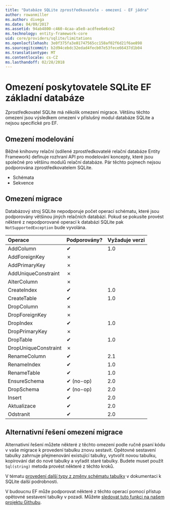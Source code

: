 ```yaml
---
title: "Databáze SQLite zprostředkovatele - omezení - EF jádra"
author: rowanmiller
ms.author: divega
ms.date: 04/09/2017
ms.assetid: 94ab4800-c460-4caa-a5e8-acdfee6e6ce2
ms.technology: entity-framework-core
uid: core/providers/sqlite/limitations
ms.openlocfilehash: 3e0f375fa3e01747565cc158af02f6d21f6ae898
ms.sourcegitcommit: b2d94cebdc32edad4fecb07e53fece66437d1b04
ms.translationtype: MT
ms.contentlocale: cs-CZ
ms.lasthandoff: 02/28/2018
---
```

# <a name="sqlite-ef-core-database-provider-limitations"></a>Omezení poskytovatele SQLite EF základní databáze

Zprostředkovatel SQLite má několik omezení migrace. Většinu těchto omezení jsou výsledkem omezení v příslušný modul databáze SQLite a nejsou specifické pro EF.

## <a name="modeling-limitations"></a>Omezení modelování

Běžné knihovny relační (sdílené zprostředkovatelé relační databáze Entity Framework) definuje rozhraní API pro modelování koncepty, které jsou společné pro většinu modulů relační databáze. Pár těchto pojmech nejsou podporována zprostředkovatelem SQLite.

* Schémata
* Sekvence

## <a name="migrations-limitations"></a>Omezení migrace

Databázový stroj SQLite nepodporuje počet operací schématu, které jsou podporovány většinou jiných relačních databází. Pokud se pokusíte provést některé z nepodporované operací k databázi SQLite pak `NotSupportedException` bude vyvolána.

| Operace            | Podporovány? | Vyžaduje verzi |
|:---------------------|:-----------|:-----------------|
| AddColumn            | ✔          | 1.0              |
| AddForeignKey        | ✗          |                  |
| AddPrimaryKey        | ✗          |                  |
| AddUniqueConstraint  | ✗          |                  |
| AlterColumn          | ✗          |                  |
| CreateIndex          | ✔          | 1.0              |
| CreateTable          | ✔          | 1.0              |
| DropColumn           | ✗          |                  |
| DropForeignKey       | ✗          |                  |
| DropIndex            | ✔          | 1.0              |
| DropPrimaryKey       | ✗          |                  |
| DropTable            | ✔          | 1.0              |
| DropUniqueConstraint | ✗          |                  |
| RenameColumn         | ✔          | 2.1              |
| RenameIndex          | ✔          | 1.0              |
| RenameTable          | ✔          | 1.0              |
| EnsureSchema         | ✔ (no-op)  | 2.0              |
| DropSchema           | ✔ (no-op)  | 2.0              |
| Insert               | ✔          | 2.0              |
| Aktualizace               | ✔          | 2.0              |
| Odstranit               | ✔          | 2.0              |

## <a name="migrations-limitations-workaround"></a>Alternativní řešení omezení migrace

Alternativní řešení můžete některé z těchto omezení podle ručně psaní kódu v vaše migrace k provedení tabulku znovu sestavit. Opětovné sestavení tabulky zahrnuje přejmenování existující tabulky, vytvořit novou tabulku, kopírování dat do nové tabulky a vyřadit staré tabulky. Budete muset použít `Sql(string)` metoda provést některé z těchto kroků.

V tématu [provedení další typy z změny schématu tabulky](http://sqlite.org/lang_altertable.html#otheralter) v dokumentaci k SQLite další podrobnosti.

V budoucnu EF může podporovat některé z těchto operací pomocí přístup opětovné sestavení tabulky v pozadí. Můžete [sledovat tuto funkci na našem projektu Githubu](https://github.com/aspnet/EntityFrameworkCore/issues/329).
